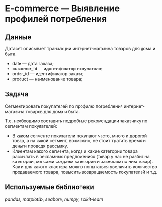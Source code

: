 # E-commerce — Выявление профилей потребления


## Данные
Датасет описывает транзакции интернет-магазина товаров для дома и быта.

- date — дата заказа;
- customer_id — идентификатор покупателя;
- order_id — идентификатор заказа;
- product — наименование товара;

## Задача

Сегментировать покупателей по профилю потребления интернет-магазина товаров для дома и быта.

Т.е. необходимо составить подробные рекомендации заказчику по сегментам покупателей:

- В каком сегменте покупатели покупают часто, много и дорогой товар, а на какой сегмент, возможно, не стоит тратить время
и деньги проводя рассылку.
- Клиентам какого сегмента, когда и какие категории товара рассылать в рекламных предложениях (товар у нас не разбит на
категории, мы сами создаем категории и разносим по ним товар). Как и для какого кластера можно попытаться увеличить
количество продаваемого товара, повысить возвращаемость покупателей и т.д.

## Используемые библиотеки
*pandas*,  *matplotlib*, *seaborn*, *numpy*, *scikit-learn*
